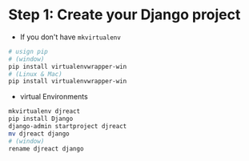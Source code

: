 # Step 1: Create your Django project

* If you don't have `mkvirtualenv`

```bash
# usign pip
# (window)
pip install virtualenvwrapper-win
# (Linux & Mac)
pip install virtualenvwrapper-win
```
* virtual Environments

```bash
mkvirtualenv djreact
pip install Django
django-admin startproject djreact
mv djreact django
# (window)
rename djreact django
```
